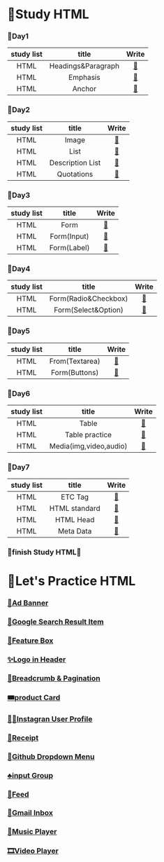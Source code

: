 # 🙌Study HTML

### 🌱Day1

| study list |       title        |                                                   Write                                                   |
| :--------: | :----------------: | :-------------------------------------------------------------------------------------------------------: |
|    HTML    | Headings&Paragraph | <a href="https://github.com/Y00NMIN/Kimbug-CSS-HTML/blob/main/StudyHTML/Headings%26Paragraph.html">📄</a> |
|    HTML    |      Emphasis      |       <a href="https://github.com/Y00NMIN/Kimbug-CSS-HTML/blob/main/StudyHTML/Emphasis.html">📄</a>       |
|    HTML    |       Anchor       |        <a href="https://github.com/Y00NMIN/Kimbug-CSS-HTML/blob/main/StudyHTML/Anchor.html">📄</a>        |

### 🌱Day2

| study list |      title       |                                                Write                                                 |
| :--------: | :--------------: | :--------------------------------------------------------------------------------------------------: |
|    HTML    |      Image       |      <a href="https://github.com/Y00NMIN/Kimbug-CSS-HTML/blob/main/StudyHTML/Image.html">📄</a>      |
|    HTML    |       List       |      <a href="https://github.com/Y00NMIN/Kimbug-CSS-HTML/blob/main/StudyHTML/List.html">📄</a>       |
|    HTML    | Description List | <a href="https://github.com/Y00NMIN/Kimbug-CSS-HTML/blob/main/StudyHTML/DescriptionList.html">📄</a> |
|    HTML    |    Quotations    |   <a href="https://github.com/Y00NMIN/Kimbug-CSS-HTML/blob/main/StudyHTML/Quotations.html">📄</a>    |

### 🌱Day3

| study list |    title    |                                                Write                                                 |
| :--------: | :---------: | :--------------------------------------------------------------------------------------------------: |
|    HTML    |    Form     |    <a href="https://github.com/Y00NMIN/Kimbug-CSS-HTML/blob/main/StudyHTML/Form/Form.html">📄</a>    |
|    HTML    | Form(Input) | <a href="https://github.com/Y00NMIN/Kimbug-CSS-HTML/blob/main/StudyHTML/Form/Form_Input.html">📄</a> |
|    HTML    | Form(Label) | <a href="https://github.com/Y00NMIN/Kimbug-CSS-HTML/blob/main/StudyHTML/Form/Form_Label.html">📄</a> |

### 🌱Day4

| study list |        title         |                                                     Write                                                     |
| :--------: | :------------------: | :-----------------------------------------------------------------------------------------------------------: |
|    HTML    | Form(Radio&Checkbox) | <a href="https://github.com/Y00NMIN/Kimbug-CSS-HTML/blob/main/StudyHTML/Form/Form_Radio&Checkbox.html">📄</a> |
|    HTML    | Form(Select&Option)  | <a href="https://github.com/Y00NMIN/Kimbug-CSS-HTML/blob/main/StudyHTML/Form/Form_Select&Option.html">📄</a>  |

### 🌱Day5

| study list |     title      |                                                  Write                                                  |
| :--------: | :------------: | :-----------------------------------------------------------------------------------------------------: |
|    HTML    | From(Textarea) | <a href="https://github.com/Y00NMIN/Kimbug-CSS-HTML/blob/main/StudyHTML/Form/Form_Textarea.html">📄</a> |
|    HTML    | Form(Buttons)  |  <a href="https://github.com/Y00NMIN/Kimbug-CSS-HTML/blob/main/StudyHTML/Form/Form_button.html">📄</a>  |

### 🌱Day6

| study list |         title          |                                                   Write                                                   |
| :--------: | :--------------------: | :-------------------------------------------------------------------------------------------------------: |
|    HTML    |         Table          |     <a href="https://github.com/Y00NMIN/Kimbug-CSS-HTML/blob/main/StudyHTML/Table/Table.html">📄</a>      |
|    HTML    |     Table practice     | <a href="https://github.com/Y00NMIN/Kimbug-CSS-HTML/blob/main/StudyHTML/Table/Table_practice.html">📄</a> |
|    HTML    | Media(img,video,audio) |        <a href="https://github.com/Y00NMIN/Kimbug-CSS-HTML/blob/main/StudyHTML/media.html">📄</a>         |

### 🌱Day7

| study list |     title     |                                                   Write                                                    |
| :--------: | :-----------: | :--------------------------------------------------------------------------------------------------------: |
|    HTML    |    ETC Tag    |        <a href="https://github.com/Y00NMIN/Kimbug-CSS-HTML/blob/main/StudyHTML/etcTag.html">📄</a>         |
|    HTML    | HTML standard |   <a href="https://github.com/Y00NMIN/Kimbug-CSS-HTML/blob/main/StudyHTML/htmlStandard/html.html">📄</a>   |
|    HTML    |   HTML Head   | <a href="https://github.com/Y00NMIN/Kimbug-CSS-HTML/blob/main/StudyHTML/htmlStandard/htmlHead.html">📄</a> |
|    HTML    |   Meta Data   | <a href="https://github.com/Y00NMIN/Kimbug-CSS-HTML/blob/main/StudyHTML/htmlStandard/metadata.html">📄</a> |

### 🌳finish Study HTML🌳

# 🥇Let's Practice HTML

### [📑Ad Banner ](https://github.com/Y00NMIN/Kimbug-CSS-HTML/commit/3cca2f049415a1c224bdaf8ec400fea6f81ded74)

### [📜Google Search Result Item](https://github.com/Y00NMIN/Kimbug-CSS-HTML/commit/c291d23c11bda72244cce6c13f151738876c9a1e)

### [🎁Feature Box](https://github.com/Y00NMIN/Kimbug-CSS-HTML/commit/a53db9f722ac17ad8c00c7617493038fc13f8a52)

### [✨Logo in Header](https://github.com/Y00NMIN/Kimbug-CSS-HTML/commit/eee77154faf78f12079baa3e88e9bf1cefb17ea8)

### [🎈Breadcrumb & Pagination](https://github.com/Y00NMIN/Kimbug-CSS-HTML/commit/edc62a2ed8916018623eaad19f75cca8fbdcc45e)

### [🎟product Card]()

### [🧑🏻Instagran User Profile]()

### [📖Receipt]()

### [🔮Github Dropdown Menu]()

### [♣input Group]()

### [📰Feed]()

### [📧Gmail Inbox]()

### [🎵Music Player]()

### [🎞Video Player]()

